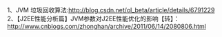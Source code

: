 1、JVM 垃圾回收算法:http://blog.csdn.net/ol_beta/article/details/6791229  
2、【J2EE性能分析篇】JVM参数对J2EE性能优化的影响【转】：http://www.cnblogs.com/zhonghan/archive/2011/06/14/2080806.html
